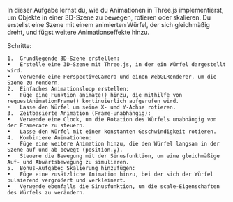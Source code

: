 In dieser Aufgabe lernst du, wie du Animationen in Three.js implementierst, um Objekte in einer 3D-Szene zu bewegen, rotieren oder skalieren. Du erstellst eine Szene mit einem animierten Würfel, der sich gleichmäßig dreht, und fügst weitere Animationseffekte hinzu.

Schritte:

	1.	Grundlegende 3D-Szene erstellen:
	•	Erstelle eine 3D-Szene mit Three.js, in der ein Würfel dargestellt wird.
	•	Verwende eine PerspectiveCamera und einen WebGLRenderer, um die Szene zu rendern.
	2.	Einfaches Animationsloop erstellen:
	•	Füge eine Funktion animate() hinzu, die mithilfe von requestAnimationFrame() kontinuierlich aufgerufen wird.
	•	Lasse den Würfel um seine X- und Y-Achse rotieren.
	3.	Zeitbasierte Animation (Frame-unabhängig):
	•	Verwende eine Clock, um die Rotation des Würfels unabhängig von der Framerate zu steuern.
	•	Lasse den Würfel mit einer konstanten Geschwindigkeit rotieren.
	4.	Kombiniere Animationen:
	•	Füge eine weitere Animation hinzu, die den Würfel langsam in der Szene auf und ab bewegt (position.y).
	•	Steuere die Bewegung mit der Sinusfunktion, um eine gleichmäßige Auf- und Abwärtsbewegung zu simulieren.
	5.	Bonus-Aufgabe: Skalierung hinzufügen:
	•	Füge eine zusätzliche Animation hinzu, bei der sich der Würfel pulsierend vergrößert und verkleinert.
	•	Verwende ebenfalls die Sinusfunktion, um die scale-Eigenschaften des Würfels zu verändern.